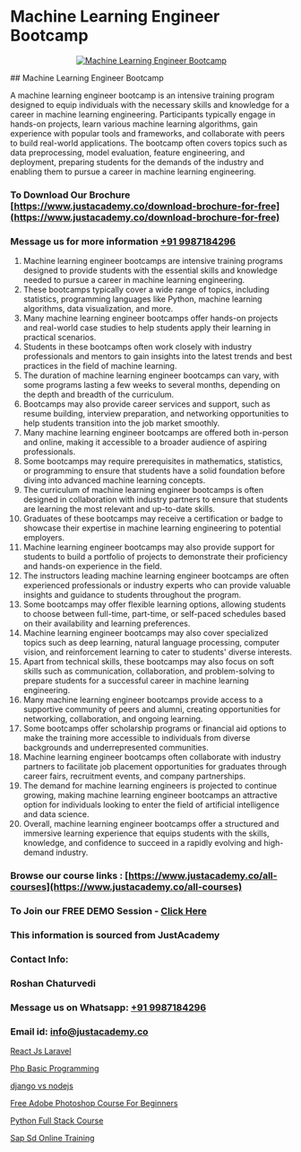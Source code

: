 # Machine Learning Engineer Bootcamp

<p align="center">
  <a href="https://justacademy.co/course-detail/machine-learning">
    <img src="https://justacademy.co/storage2/course_image/1709713428_course_image.webp" alt="Machine Learning Engineer Bootcamp">
  </a>
</p>
## Machine Learning Engineer Bootcamp

A machine learning engineer bootcamp is an intensive training program designed to equip individuals with the necessary skills and knowledge for a career in machine learning engineering. Participants typically engage in hands-on projects, learn various machine learning algorithms, gain experience with popular tools and frameworks, and collaborate with peers to build real-world applications. The bootcamp often covers topics such as data preprocessing, model evaluation, feature engineering, and deployment, preparing students for the demands of the industry and enabling them to pursue a career in machine learning engineering.
### To Download Our Brochure [https://www.justacademy.co/download-brochure-for-free](https://www.justacademy.co/download-brochure-for-free)
### Message us for more information [+91 9987184296](https://api.whatsapp.com/send?phone=919987184296)
1) Machine learning engineer bootcamps are intensive training programs designed to provide students with the essential skills and knowledge needed to pursue a career in machine learning engineering.
2) These bootcamps typically cover a wide range of topics, including statistics, programming languages like Python, machine learning algorithms, data visualization, and more.
3) Many machine learning engineer bootcamps offer hands-on projects and real-world case studies to help students apply their learning in practical scenarios.
4) Students in these bootcamps often work closely with industry professionals and mentors to gain insights into the latest trends and best practices in the field of machine learning.
5) The duration of machine learning engineer bootcamps can vary, with some programs lasting a few weeks to several months, depending on the depth and breadth of the curriculum.
6) Bootcamps may also provide career services and support, such as resume building, interview preparation, and networking opportunities to help students transition into the job market smoothly.
7) Many machine learning engineer bootcamps are offered both in-person and online, making it accessible to a broader audience of aspiring professionals.
8) Some bootcamps may require prerequisites in mathematics, statistics, or programming to ensure that students have a solid foundation before diving into advanced machine learning concepts.
9) The curriculum of machine learning engineer bootcamps is often designed in collaboration with industry partners to ensure that students are learning the most relevant and up-to-date skills.
10) Graduates of these bootcamps may receive a certification or badge to showcase their expertise in machine learning engineering to potential employers.
11) Machine learning engineer bootcamps may also provide support for students to build a portfolio of projects to demonstrate their proficiency and hands-on experience in the field.
12) The instructors leading machine learning engineer bootcamps are often experienced professionals or industry experts who can provide valuable insights and guidance to students throughout the program.
13) Some bootcamps may offer flexible learning options, allowing students to choose between full-time, part-time, or self-paced schedules based on their availability and learning preferences.
14) Machine learning engineer bootcamps may also cover specialized topics such as deep learning, natural language processing, computer vision, and reinforcement learning to cater to students' diverse interests.
15) Apart from technical skills, these bootcamps may also focus on soft skills such as communication, collaboration, and problem-solving to prepare students for a successful career in machine learning engineering.
16) Many machine learning engineer bootcamps provide access to a supportive community of peers and alumni, creating opportunities for networking, collaboration, and ongoing learning.
17) Some bootcamps offer scholarship programs or financial aid options to make the training more accessible to individuals from diverse backgrounds and underrepresented communities.
18) Machine learning engineer bootcamps often collaborate with industry partners to facilitate job placement opportunities for graduates through career fairs, recruitment events, and company partnerships.
19) The demand for machine learning engineers is projected to continue growing, making machine learning engineer bootcamps an attractive option for individuals looking to enter the field of artificial intelligence and data science.
20) Overall, machine learning engineer bootcamps offer a structured and immersive learning experience that equips students with the skills, knowledge, and confidence to succeed in a rapidly evolving and high-demand industry.

### Browse our course links : [https://www.justacademy.co/all-courses](https://www.justacademy.co/all-courses) 
### To Join our FREE DEMO Session - [Click Here](https://www.justacademy.co/register-for-course-demo)


### This information is sourced from JustAcademy
### Contact Info:
### Roshan Chaturvedi
### Message us on Whatsapp: [+91 9987184296](https://api.whatsapp.com/send?phone=919987184296)
### Email id: [info@justacademy.co](mailto:info@justacademy.co)
                
[React Js Laravel](https://www.linkedin.com/pulse/react-js-laravel-justacademy-berlin-phkoc?trackingId=HOTCHJRQCQLLLxHYAxcjcQ%3D%3D&lipi=urn%3Ali%3Apage%3Ad_flagship3_company_admin%3BYf0bh%2BAUR9ioxIsyYDfCpA%3D%3D)

[Php Basic Programming](https://www.linkedin.com/pulse/php-basic-programming-justacademy-beangaluru-ptbtc?trackingId=%2BtA2YwgO3o9mDYu9x8698w%3D%3D&lipi=urn%3Ali%3Apage%3Ad_flagship3_company_admin%3Bx8y7hAo2S%2Fe2HLe3couk6g%3D%3D)

[django vs nodejs](https://medium.com/@namusn/django-vs-nodejs-aab3b382428e)

[Free Adobe Photoshop Course For Beginners](https://medium.com/@roneet705/free-adobe-photoshop-course-for-beginners-da0f193b8f90)

[Python Full Stack Course](https://justacademyin.github.io/justacademy/python-full-stack-course)

[Sap Sd Online Training](https://justacademyin.github.io/justacademy/sap-sd-online-training)


